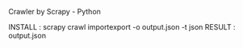Crawler by Scrapy - Python

INSTALL : scrapy crawl importexport -o output.json -t json
RESULT  : output.json

